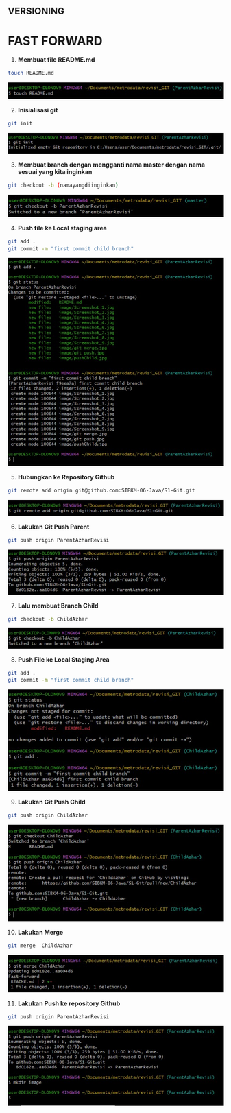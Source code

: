 ## VERSIONING 

# FAST FORWARD

1. **Membuat file README.md**
``` bash 
touch README.md
``` 
<img src="./image/Screenshot_1.jpg" />

2. **Inisialisasi git**
``` bash
git init
```
<img src="./image/Screenshot_3.jpg">

3. **Membuat branch dengan mengganti nama master dengan nama sesuai yang kita inginkan**
``` bash
git checkout -b (namayangdiinginkan)
```
<img src="./image/Screenshot_4.jpg">

4. **Push file ke Local staging area**
``` bash
git add .
git commit -m "first commit child brench"
```
<img src="./image/Screenshot_5.jpg">

5. **Hubungkan ke Repository Github**
``` bash
git remote add origin git@github.com:SIBKM-06-Java/S1-Git.git
```
<img src="./image/Screenshot_6.jpg">

6. **Lakukan Git Push Parent**
``` bash
git push origin ParentAzharRevisi
```
<img src="./image/Screenshot_7.jpg">

7. **Lalu membuat Branch Child**
``` bash
git checkout -b ChildAzhar
```
<img src="./image/Screenshot_8.jpg">

8. **Push File ke Local Staging Area**
``` bash
git add .
git commit -m "first commit child branch"
```
<img src="./image/Screenshot_9.jpg">

9. **Lakukan Git Push Child**
``` bash
git push origin ChildAzhar
```
<img src="./image/pushChild.jpg">

10. **Lakukan Merge**
```bash
git merge  ChildAzhar
```
<img src="./image/git merge.jpg">

11. **Lakukan Push ke repository Github**
``` bash
git push origin ParentAzharRevisi
```
<img src="./image/git push.jpg">